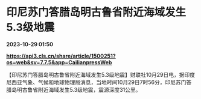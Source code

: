 # 印尼苏门答腊岛明古鲁省附近海域发生5.3级地震

**2023-10-29 01:50**

**https://api3.cls.cn/share/article/1500251?os=web&sv=7.7.5&app=CailianpressWeb**

【印尼苏门答腊岛明古鲁省附近海域发生5.3级地震】财联社10月29日电，据印度尼西亚气象、气候和地球物理局消息，当地时间10月29日7时56分，印尼苏门答腊岛明古鲁省附近海域发生5.3级地震，震源深度31公里。